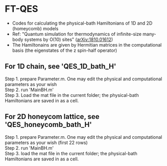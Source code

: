 # FT-QES
* Codes for calculating the physical-bath Hamiltonians of 1D and 2D (homeycomb) models  
* Ref: "Quantum simulation for thermodynamics of infinite-size many-body systems by O(10) sites" ([arXiv:1810.01612](https://arxiv.org/abs/1810.01612)) 
* The Hamiltonains are given by Hermitian matrices in the computational basis (the eigenstates of the z spin-half operator) 

## For 1D chain, see 'QES_1D_bath_H'
Step 1. prepare Parameter.m. One may edit the physical and computational parameters as your wish  
Step 2. run 'MainBH.m'  
Step 3. Load the mat file in the current folder; the physical-bath Hamiltonians are saved in as a cell.

## For 2D honeycom lattice, see 'QES_honeycomb_bath_H'
Step 1. prepare Parameter.m. One may edit the physical and computational parameters as your wish (first 22 rows)  
Step 2. run 'MainBH.m'  
Step 3. load the mat file in the current folder; the physical-bath Hamiltonians are saved in as a cell.
